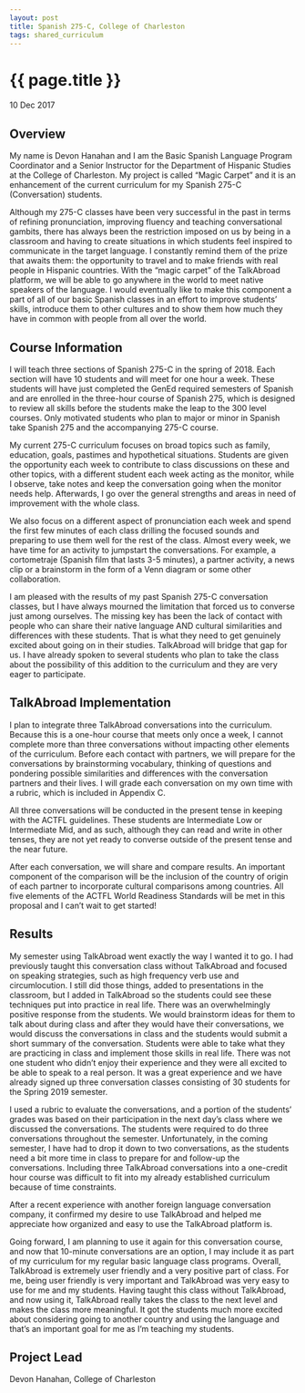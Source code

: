 ```yaml
---
layout: post
title: Spanish 275-C, College of Charleston
tags: shared_curriculum
---
```

# {{ page.title }}

10 Dec 2017

## Overview

My name is Devon Hanahan and I am the Basic Spanish Language Program Coordinator and a Senior Instructor for the Department of Hispanic Studies at the College of Charleston. My project is called “Magic Carpet” and it is an enhancement of the current curriculum for my Spanish 275-C (Conversation) students. 

Although my 275-C classes have been very successful in the past in terms of refining pronunciation, improving fluency and teaching conversational gambits, there has always been the restriction imposed on us by being in a classroom and having to create situations in which students feel inspired to communicate in the target language. I constantly remind them of the prize that awaits them: the opportunity to travel and to make friends with real people in Hispanic countries. With the “magic carpet” of the TalkAbroad platform, we will be able to go anywhere in the world to meet native speakers of the language. I would eventually like to make this component a part of all of our basic Spanish classes in an effort to improve students’ skills, introduce them to other cultures and to show them how much they have in common with people from all over the world.

## Course Information

I will teach three sections of Spanish 275-C in the spring of 2018. Each section will have 10 students and will meet for one hour a week. These students will have just completed the GenEd required semesters of Spanish and are enrolled in the three-hour course of Spanish 275, which is designed to review all skills before the students make the leap to the 300 level courses. Only motivated students who plan to major or minor in Spanish take Spanish 275 and the accompanying 275-C course.

My current 275-C curriculum focuses on broad topics such as family, education, goals, pastimes and hypothetical situations. Students are given the opportunity each week to contribute to class discussions on these and other topics, with a different student each week acting as the monitor, while I observe, take notes and keep the conversation going when the monitor needs help. Afterwards, I go over the general strengths and areas in need of improvement with the whole class. 

We also focus on a different aspect of pronunciation each week and spend the first few minutes of each class drilling the focused sounds and preparing to use them well for the rest of the class. Almost every week, we have time for an activity to jumpstart the conversations. For example, a cortometraje (Spanish film that lasts 3-5 minutes), a partner activity, a news clip or a brainstorm in the form of a Venn diagram or some other collaboration.

I am pleased with the results of my past Spanish 275-C conversation classes, but I have always mourned the limitation that forced us to converse just among ourselves. The missing key has been the lack of contact with people who can share their native language AND cultural similarities and differences with these students. That is what they need to get genuinely excited about going on in their studies. TalkAbroad will bridge that gap for us. I have already spoken to several students who plan to take the class about the possibility of this addition to the curriculum and they are very eager to participate.

## TalkAbroad Implementation

I plan to integrate three TalkAbroad conversations into the curriculum. Because this is a one-hour course that meets only once a week, I cannot complete more than three conversations without impacting other elements of the curriculum. Before each contact with partners, we will prepare for the conversations by brainstorming vocabulary, thinking of questions and pondering possible similarities and differences with the conversation partners and their lives. I will grade each conversation on my own time with a rubric, which is included in Appendix C. 

All three conversations will be conducted in the present tense in keeping with the ACTFL guidelines. These students are Intermediate Low or Intermediate Mid, and as such, although they can read and write in other tenses, they are not yet ready to converse outside of the present tense and the near future.

After each conversation, we will share and compare results. An important component of the comparison will be the inclusion of the country of origin of each partner to incorporate cultural comparisons among countries. All five elements of the ACTFL World Readiness Standards will be met in this proposal and I can’t wait to get started!

## Results

My semester using TalkAbroad went exactly the way I wanted it to go. I had previously taught this conversation class without TalkAbroad and focused on speaking strategies, such as high frequency verb use and circumlocution. I still did those things, added to presentations in the classroom, but I added in TalkAbroad so the students could see these techniques put into practice in real life. There was an overwhelmingly positive response from the students. We would brainstorm ideas for them to talk about during class and after they would have their conversations, we would discuss the conversations in class and the students would submit a short summary of the conversation. Students were able to take what they are practicing in class and implement those skills in real life. There was not one student who didn’t enjoy their experience and they were all excited to be able to speak to a real person. It was a great experience and we have already signed up three conversation classes consisting of 30 students for the Spring 2019 semester.

I used a rubric to evaluate the conversations, and a portion of the students’ grades was based on their participation in the next day’s class where we discussed the conversations. The students were required to do three conversations throughout the semester. Unfortunately, in the coming semester, I have had to drop it down to two conversations, as the students need a bit more time in class to prepare for and follow-up the conversations. Including three TalkAbroad conversations into a one-credit hour course was difficult to fit into my already established curriculum because of time constraints.

After a recent experience with another foreign language conversation company, it confirmed my desire to use TalkAbroad and helped me appreciate how organized and easy to use the TalkAbroad platform is. 

Going forward, I am planning to use it again for this conversation course, and now that 10-minute conversations are an option, I may include it as part of my curriculum for my regular basic language class programs. Overall, TalkAbroad is extremely user friendly and a very positive part of class. For me, being user friendly is very important and TalkAbroad was very easy to use for me and my students. Having taught this class without TalkAbroad, and now using it, TalkAbroad really takes the class to the next level and makes the class more meaningful. It got the students much more excited about considering going to another country and using the language and that’s an important goal for me as I’m teaching my students.

## Project Lead

Devon Hanahan, College of Charleston
